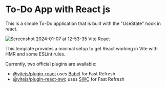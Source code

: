 # To-Do App with React js

This is a simple To-Do application that is built with the "UseState" hook in react.

![Screenshot 2024-01-07 at 12-53-35 Vite React](https://github.com/Vijayasaran-VJVS/To-Do-App-React/assets/117149477/8dd889c4-d7bc-4c7b-9837-7207daf5e366)



This template provides a minimal setup to get React working in Vite with HMR and some ESLint rules.

Currently, two official plugins are available:

- [@vitejs/plugin-react](https://github.com/vitejs/vite-plugin-react/blob/main/packages/plugin-react/README.md) uses [Babel](https://babeljs.io/) for Fast Refresh
- [@vitejs/plugin-react-swc](https://github.com/vitejs/vite-plugin-react-swc) uses [SWC](https://swc.rs/) for Fast Refresh
